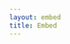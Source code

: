 ```yaml
---
layout: embed
title: Embed
---
```


<link href="{{ site.baseurl }}/css/pty.css" rel="stylesheet">
<script src="{{ site.baseurl }}/js/lib/d3.min.js"></script>
<script src="{{ site.baseurl }}/src/pty.js"></script>
<link href="//netdna.bootstrapcdn.com/font-awesome/4.0.3/css/font-awesome.css" rel="stylesheet">

<div id="chart01"></div>

<script>
    d3.json('{{ site.baseurl }}/data/A.json', function(error, data) {

        if (error) { return error; }

        var width = 640,
            height = 480;

        var chart01 = pty.chart.network()
            .width(width)
            .height(height)
            .nodeRadius(15)
            .nodeBaseURL(function(d) { return '{{site.baseurl}}/data/' + d.id + '.json'; });

        d3.select('div#chart01').data([data]).call(chart01);
    });
</script>
